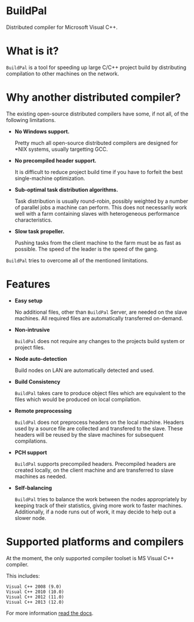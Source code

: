 BuildPal
========

Distributed compiler for Microsoft Visual C++.

What is it?
===========

``BuildPal`` is a tool for speeding up large C/C++ project build by
distributing compilation to other machines on the network.

Why another distributed compiler?
=================================

The existing open-source distributed compilers have some, if not all, of the
following limitations.

* **No Windows support.**
    
    Pretty much all open-source distributed compilers are designed for \*NIX
    systems, usually targetting GCC.

* **No precompiled header support.**

    It is difficult to reduce project build time if you have to forfeit the
    best single-machine optimization.

* **Sub-optimal task distribution algorithms.**

    Task distribution is usually round-robin, possibly weighted by a number of
    parallel jobs a machine can perform. This does not necessarily work well
    with a farm containing slaves with heterogeneous performance
    characteristics.

* **Slow task propeller.**

    Pushing tasks from the client machine to the farm must be as fast as
    possible. The speed of the leader is the speed of the gang.

``BuildPal`` tries to overcome all of the mentioned limitations.

Features
========

* **Easy setup**

    No additional files, other than ``BuildPal`` Server, are needed on the
    slave machines. All required files are automatically transferred
    on-demand.

* **Non-intrusive**

    ``BuildPal`` does not require any changes to the projects build system
    or project files.

* **Node auto-detection**

    Build nodes on LAN are automatically detected and used.

* **Build Consistency**

    ``BuildPal`` takes care to produce object files which are equivalent
    to the files which would be produced on local compilation.

* **Remote preprocessing**

    ``BuildPal`` does not preprocess headers on the local machine.
    Headers used by a source file are collected and transfered to the slave.
    These headers will be reused by the slave machines for subsequent
    compilations.

* **PCH support**

    ``BuildPal`` supports precompiled headers. Precompiled headers are
    created locally, on the client machine and are transferred to slave machines
    as needed.

* **Self-balancing**

    ``BuildPal`` tries to balance the work between the nodes appropriately by
    keeping track of their statistics, giving more work to faster machines.
    Additionally, if a node runs out of work, it may decide to help out a
    slower node.

Supported platforms and compilers
=================================

At the moment, the only supported compiler toolset is MS Visual C++ compiler.

This includes:

    Visual C++ 2008 (9.0)
    Visual C++ 2010 (10.0)
    Visual C++ 2012 (11.0)
    Visual C++ 2013 (12.0)

For more information [read the docs](http://buildpal.readthedocs.org).